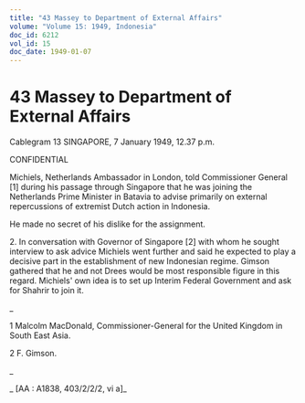 ```yaml
---
title: "43 Massey to Department of External Affairs"
volume: "Volume 15: 1949, Indonesia"
doc_id: 6212
vol_id: 15
doc_date: 1949-01-07
---
```


# 43 Massey to Department of External Affairs

Cablegram 13 SINGAPORE, 7 January 1949, 12.37 p.m.

CONFIDENTIAL

Michiels, Netherlands Ambassador in London, told Commissioner General [1] during his passage through Singapore that he was joining the Netherlands Prime Minister in Batavia to advise primarily on external repercussions of extremist Dutch action in Indonesia.

He made no secret of his dislike for the assignment.

2\. In conversation with Governor of Singapore [2] with whom he sought interview to ask advice Michiels went further and said he expected to play a decisive part in the establishment of new Indonesian regime. Gimson gathered that he and not Drees would be most responsible figure in this regard. Michiels' own idea is to set up Interim Federal Government and ask for Shahrir to join it.

_

1 Malcolm MacDonald, Commissioner-General for the United Kingdom in South East Asia.

2 F. Gimson.

_

_ [AA : A1838, 403/2/2/2, vi a]_

